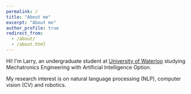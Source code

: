 ```yaml
---
permalink: /
title: "About me"
excerpt: "About me"
author_profile: true
redirect_from: 
  - /about/
  - /about.html
---
```


Hi! I'm Larry, an undergraduate student at [University of Waterloo](https://uwaterloo.ca/) studying Mechatronics Engineering with Artificial Intelligence Option. 

My research interest is on natural language processing (NLP), computer vision (CV) and robotics.
